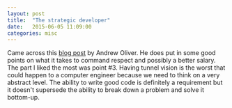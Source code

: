 ```yaml
---
layout: post
title:  "The strategic developer"
date:   2015-06-05 11:09:00
categories: misc
---
```

Came across this [blog post](http://www.infoworld.com/article/2614283/application-development/10-steps-to-becoming-the-developer-everyone-wants.html) by Andrew Oliver. He does put in some good points on what it takes to command respect and possibly a better salary. The part I liked the most was point #3. Having tunnel vision is the worst that could happen to a computer engineer because we need to think on a very abstract level. The ability to write good code is definitely a requirement but it doesn't supersede the ability to break down a problem and solve it bottom-up.